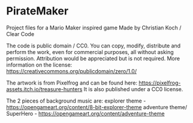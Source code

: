 # PirateMaker
Project files for a Mario Maker inspired game
Made by Christian Koch / Clear Code 

The code is public domain / CC0. You can copy, modify, distribute and perform the work, even for commercial purposes, all without asking permission.
Attribution would be appreciated but is not required. 
More information on the license: https://creativecommons.org/publicdomain/zero/1.0/

The artwork is from Pixelfrog and can be found here: https://pixelfrog-assets.itch.io/treasure-hunters
It is also published under a CC0 license. 

The 2 pieces of background music are: 
explorer theme - https://opengameart.org/content/8-bit-explorer-theme
adventure theme/ SuperHero - https://opengameart.org/content/adventure-theme
